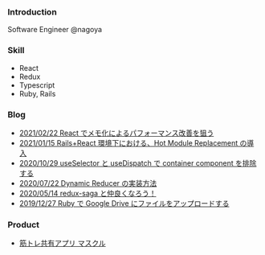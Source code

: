 ### Introduction

Software Engineer @nagoya

### Skill

- React
- Redux
- Typescript
- Ruby, Rails

### Blog

- [2021/02/22 React でメモ化によるパフォーマンス改善を狙う](https://tech.stmn.co.jp/entry/2021/02/22/140028)
- [2021/01/15 Rails+React 環境下における、Hot Module Replacement の導入](https://tech.stmn.co.jp/entry/2021/01/15/161056)
- [2020/10/29 useSelector と useDispatch で container component を排除する](https://tech.stmn.co.jp/entry/2020/10/29/161055)
- [2020/07/22 Dynamic Reducer の実装方法](https://tech.stmn.co.jp/entry/2020/07/22/174326)
- [2020/05/14 redux-saga と仲良くなろう！](https://tech.stmn.co.jp/entry/2020/05/14/143012)
- [2019/12/27 Ruby で Google Drive にファイルをアップロードする](https://tech.stmn.co.jp/entry/tech/7036)

### Product

- [筋トレ共有アプリ マスクル](https://apps.apple.com/us/app/%E3%83%9E%E3%82%B9%E3%82%AF%E3%83%AB/id1509482384)

